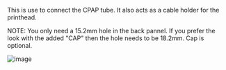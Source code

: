 This is use to connect the CPAP tube. It also acts as a cable holder for the printhead.

NOTE: You only need a 15.2mm hole in the back pannel. If you prefer the look with the added "CAP" then the hole needs to be 18.2mm. Cap is optional.

![image](https://user-images.githubusercontent.com/37383368/171492227-cab9c93a-9340-4d61-b377-5aa647629887.png)
